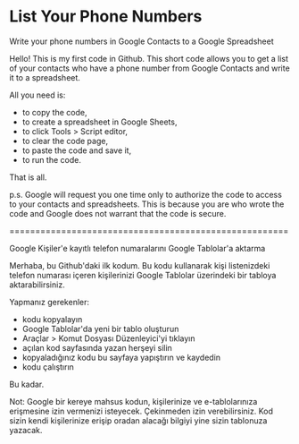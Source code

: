# List Your Phone Numbers
Write your phone numbers in Google Contacts to a Google Spreadsheet

Hello! This is my first code in Github.
This short code allows you to get a list of your contacts who have a phone number from Google Contacts and write it to a spreadsheet.

All you need is:
- to copy the code,
- to create a spreadsheet in Google Sheets,
- to click Tools > Script editor,
- to clear the code page,
- to paste the code and save it,
- to run the code.

That is all. 

p.s. Google will request you one time only to authorize the code to access to your contacts and spreadsheets. This is because you are who wrote the code and Google does not warrant that the code is secure.

======================================================

Google Kişiler'e kayıtlı telefon numaralarını Google Tablolar'a aktarma

Merhaba, bu Github'daki ilk kodum.
Bu kodu kullanarak kişi listenizdeki telefon numarası içeren kişilerinizi Google Tablolar üzerindeki bir tabloya aktarabilirsiniz.

Yapmanız gerekenler:
- kodu kopyalayın
- Google Tablolar'da yeni bir tablo oluşturun
- Araçlar > Komut Dosyası Düzenleyici'yi tıklayın
- açılan kod sayfasında yazan herşeyi silin
- kopyaladığınız kodu bu sayfaya yapıştırın ve kaydedin
- kodu çalıştırın

Bu kadar.

Not: Google bir kereye mahsus kodun, kişilerinize ve e-tablolarınıza erişmesine izin vermenizi isteyecek. Çekinmeden izin verebilirsiniz.
Kod sizin kendi kişilerinize erişip oradan alacağı bilgiyi yine sizin tablonuza yazacak.
